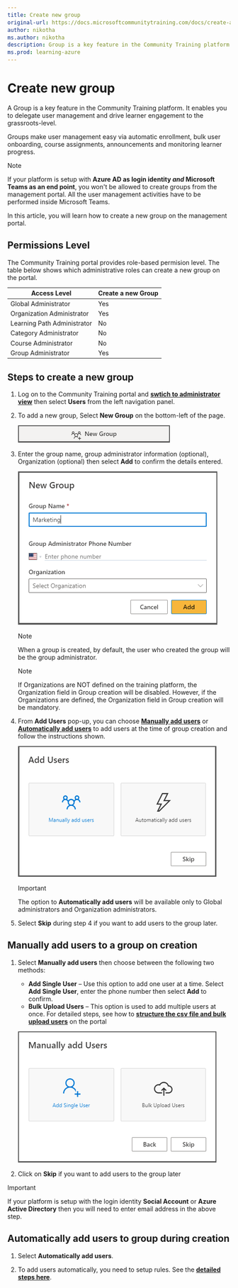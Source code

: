 ```yaml
---
title: Create new group
original-url: https://docs.microsoftcommunitytraining.com/docs/create-a-new-group
author: nikotha
ms.author: nikotha
description: Group is a key feature in the Community Training platform. It enables you to delegate user management and drive learner engagement to the grassroots-level.
ms.prod: learning-azure
---
```


# Create new group

A Group is a key feature in the Community Training platform. It enables you to delegate user management and drive learner engagement to the grassroots-level.

Groups make user management easy via automatic enrollment, bulk user onboarding, course assignments, announcements and monitoring learner progress.

> [!NOTE]
> If your platform is setup with **Azure AD as login identity *and* Microsoft Teams as an end point**, you won't be allowed to create groups from the management portal. All the user management activities have to be performed inside Microsoft Teams.

In this article, you will learn how to create a new group on the management portal.

## Permissions Level

The Community Training portal provides role-based permision level. The table below shows which administrative roles can create a new group on the portal.

| Access Level | Create a new Group |
| --- | --- |
| Global Administrator | Yes |
| Organization Administrator  | Yes |
| Learning Path Administrator | No |
| Category Administrator | No |
| Course Administrator | No |
| Group Administrator | Yes |

## Steps to create a new group

1. Log on to the Community Training portal and [**swtich to administrator view**](../../get-started/step-by-step-configuration-guide.md#step-2--switch-to-administrator-view-of-the-portal) then select **Users** from the left navigation panel.

1. To add a new group, Select **New Group** on the bottom-left of the page.

    ![New Group](../../media/New%20Group.png)

1. Enter the group name, group administrator information (optional), Organization (optional) then select **Add** to confirm the details entered.

    ![User Management - Organize Users - New Group](../../media/User%20Management%20-%20Organize%20Users%20-%20New%20Group.png)

    > [!NOTE]
    > When a group is created, by default, the user who created the group will be the group administrator.

    > [!NOTE]
    > If Organizations are NOT defined on the training platform, the Organization field in Group creation will be disabled. However, if the Organizations are defined, the Organization field in Group creation will be mandatory.

1. From **Add Users** pop-up, you can choose [**Manually add users**](#manually-add-users-to-group-during-creation-time) or [**Automatically add users**](#automatically-add-users-to-group-during-creation) to add users at the time of group creation and follow the instructions shown.

    ![User Management - Organize Users - New Group Options](../../media/User%20Management%20-%20Organize%20Users%20-%20New%20Group%20Options.png)

    > [!IMPORTANT]
    > The option to **Automatically add users** will be available only to Global administrators and Organization administrators.

1. Select **Skip** during step 4 if you want to add users to the group later.

## Manually add users to a group on creation

1. Select **Manually add users** then choose between the following two methods:

    - **Add Single User** – Use this option to add one user at a time. Select **Add Single User**, enter the phone number then select **Add** to confirm.  
    - **Bulk Upload Users** – This option is used to add multiple users at once. For detailed steps, see how to [**structure the csv file and bulk upload users**](../organize-users/add-multiple-users-to-the-group.md) on the portal

    ![User Management - Organize Users - New Manual Group](../../media/User%20Management%20-%20Organize%20Users%20-%20New%20Manual%20Group.png)

1. Click on **Skip** if you want to add users to the group later

> [!IMPORTANT]
> If your platform is setup with the login identity **Social Account** or **Azure Active Directory** then you will need to enter email address in the above step.

## Automatically add users to group during creation

1. Select **Automatically add users**.

1. To add users automatically, you need to setup rules. See the [**detailed steps here**](../organize-users/setup-automatic-user-enrollment-for-a-group-1.md).
